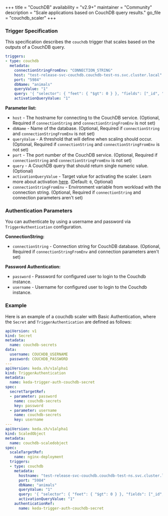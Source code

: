 +++
title = "CouchDB"
availability = "v2.9+"
maintainer = "Community"
description = "Scale applications based on CouchDB query results."
go_file = "couchdb_scaler"
+++

### Trigger Specification

This specification describes the `couchdb` trigger that scales based on the outputs of a CouchDB query.

```yaml
triggers:
- type: couchdb
  metadata:
    connectionStringFromEnv: "CONNECTION_STRING"
    host: "test-release-svc-couchdb.couchdb-test-ns.svc.cluster.local"   
    port: "5984" 
    dbName: "animals" 
    queryValue: "1" 
    query: '{ "selector": { "feet": { "$gt": 0 } }, "fields": ["_id", "feet", "greeting"] }'
    activationQueryValue: "1"
```

**Parameter list:**

- `host` - The hostname for connecting to the CouchDB service. (Optional, Required if `connectionString` and `connectionStringFromEnv` is not set)
- `dbName` - Name of the database. (Optional, Required if `connectionString` and `connectionStringFromEnv` is not set)
- `queryValue` - A threshold that will define when scaling should occur. (Optional, Required if `connectionString` and `connectionStringFromEnv` is not set)
- `port` - The port number of the CouchDB service. (Optional, Required if `connectionString` and `connectionStringFromEnv` is not set)
- `query` - A CouchDB query that should return single numeric value. (Optional)
- `activationQueryValue` - Target value for activating the scaler. Learn more about activation [here](./../concepts/scaling-deployments.md#activating-and-scaling-thresholds). (Default: `0`, Optional)
- `connectionStringFromEnv` - Environment variable from workload with the connection string. (Optional, Required if `connectionString` and connection parameters aren't set)

### Authentication Parameters

You can authenticate by using a username and password via `TriggerAuthentication` configuration.

**ConnectionString:**

- `connectionString` - Connection string for CouchDB database. (Optional, Required if `connectionStringFromEnv` and connection parameters aren't set)

**Password Authentication:**

- `password` - Password for configured user to login to the Couchdb instance.
- `username` - Username for configured user to login to the Couchdb instance.

### Example

Here is an example of a couchdb scaler with Basic Authentication, where the `Secret` and `TriggerAuthentication` are defined as follows:

```yaml
apiVersion: v1
kind: Secret
metadata:
  name: couchdb-secrets
data:
  username: COUCHDB_USERNAME
  password: COUCHDB_PASSWORD
---
apiVersion: keda.sh/v1alpha1
kind: TriggerAuthentication
metadata:
  name: keda-trigger-auth-couchdb-secret
spec:
  secretTargetRef:
  - parameter: password
    name: couchdb-secrets
    key: password
  - parameter: username
    name: couchdb-secrets
    key: username
---
apiVersion: keda.sh/v1alpha1
kind: ScaledObject
metadata:
  name: couchdb-scaledobject
spec:
  scaleTargetRef:
    name: nginx-deployment
  triggers:
  - type: couchdb
    metadata:
      hostname: "test-release-svc-couchdb.couchdb-test-ns.svc.cluster.local"
      port: "5984"
      dbName: "animals"
      queryValue: "1"
      query: '{ "selector": { "feet": { "$gt": 0 } }, "fields": ["_id", "feet", "greeting"] }'
      activationQueryValue: "1"
    authenticationRef:
      name: keda-trigger-auth-couchdb-secret
```

